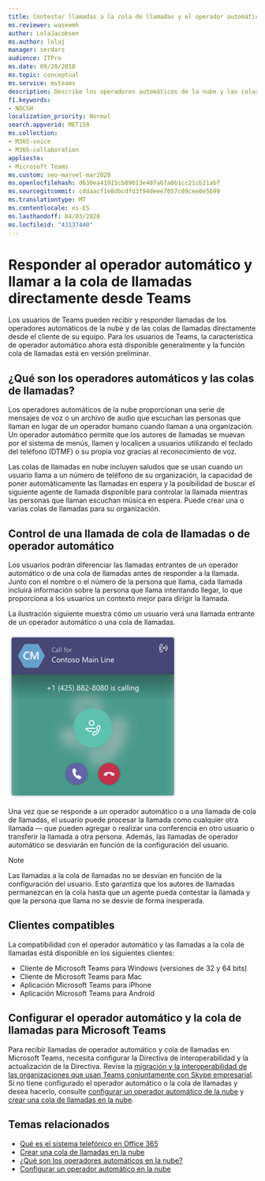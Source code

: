 ```yaml
---
title: Contestar llamadas a la cola de llamadas y el operador automático
ms.reviewer: waseemh
author: LolaJacobsen
ms.author: lolaj
manager: serdars
audience: ITPro
ms.date: 09/20/2018
ms.topic: conceptual
ms.service: msteams
description: Describe los operadores automáticos de la nube y las colas de llamadas, y explica cómo puede responder a estas llamadas en Teams.
f1.keywords:
- NOCSH
localization_priority: Normal
search.appverid: MET150
ms.collection:
- M365-voice
- M365-collaboration
appliesto:
- Microsoft Teams
ms.custom: seo-marvel-mar2020
ms.openlocfilehash: d630ea41915cb89013e407a6fa0b1cc21cb21abf
ms.sourcegitcommit: cddaacf1e8dbcdfd3f94deee7057c89cee0e5699
ms.translationtype: MT
ms.contentlocale: es-ES
ms.lasthandoff: 04/03/2020
ms.locfileid: "43137440"
---
```

<a name="answer-auto-attendant-and-call-queue-calls-directly-from-teams"></a>Responder al operador automático y llamar a la cola de llamadas directamente desde Teams
===========================================================

Los usuarios de Teams pueden recibir y responder llamadas de los operadores automáticos de la nube y de las colas de llamadas directamente desde el cliente de su equipo. Para los usuarios de Teams, la característica de operador automático ahora está disponible generalmente y la función cola de llamadas está en versión preliminar. 

## <a name="what-are-auto-attendants-and-call-queues"></a>¿Qué son los operadores automáticos y las colas de llamadas?

Los operadores automáticos de la nube proporcionan una serie de mensajes de voz o un archivo de audio que escuchan las personas que llaman en lugar de un operador humano cuando llaman a una organización. Un operador automático permite que los autores de llamadas se muevan por el sistema de menús, llamen y localicen a usuarios utilizando el teclado del teléfono (DTMF) o su propia voz gracias al reconocimiento de voz.

Las colas de llamadas en nube incluyen saludos que se usan cuando un usuario llama a un número de teléfono de su organización, la capacidad de poner automáticamente las llamadas en espera y la posibilidad de buscar el siguiente agente de llamada disponible para controlar la llamada mientras las personas que llaman escuchan música en espera. Puede crear una o varias colas de llamadas para su organización.

## <a name="handling-an-auto-attendant-or-call-queue-call"></a>Control de una llamada de cola de llamadas o de operador automático

Los usuarios podrán diferenciar las llamadas entrantes de un operador automático o de una cola de llamadas antes de responder a la llamada. Junto con el nombre o el número de la persona que llama, cada llamada incluirá información sobre la persona que llama intentando llegar, lo que proporciona a los usuarios un contexto mejor para dirigir la llamada.

La ilustración siguiente muestra cómo un usuario verá una llamada entrante de un operador automático o una cola de llamadas.

![Captura de pantalla de una notificación de llamada entrante](media/answer-auto-attendant-and-call-queue-calls-image1.png)

Una vez que se responde a un operador automático o a una llamada de cola de llamadas, el usuario puede procesar la llamada como cualquier otra llamada &#x2014; que pueden agregar o realizar una conferencia en otro usuario o transferir la llamada a otra persona. Además, las llamadas de operador automático se desviarán en función de la configuración del usuario.

> [!NOTE] 
> Las llamadas a la cola de llamadas no se desvían en función de la configuración del usuario. Esto garantiza que los autores de llamadas permanezcan en la cola hasta que un agente pueda contestar la llamada y que la persona que llama no se desvíe de forma inesperada.

## <a name="supported-clients"></a>Clientes compatibles

La compatibilidad con el operador automático y las llamadas a la cola de llamadas está disponible en los siguientes clientes:

-    Cliente de Microsoft Teams para Windows (versiones de 32 y 64 bits)
-    Cliente de Microsoft Teams para Mac
-    Aplicación Microsoft Teams para iPhone
-    Aplicación Microsoft Teams para Android

## <a name="configure-auto-attendant-and-call-queue-support-for-microsoft-teams"></a>Configurar el operador automático y la cola de llamadas para Microsoft Teams

Para recibir llamadas de operador automático y cola de llamadas en Microsoft Teams, necesita configurar la Directiva de interoperabilidad y la actualización de la Directiva. Revise la [migración y la interoperabilidad de las organizaciones que usan Teams conjuntamente con Skype empresarial](migration-interop-guidance-for-teams-with-skype.md). Si no tiene configurado el operador automático o la cola de llamadas y desea hacerlo, consulte [configurar un operador automático de la nube](create-a-phone-system-auto-attendant.md) y [crear una cola de llamadas en la nube](create-a-phone-system-call-queue.md).

## <a name="related-topics"></a>Temas relacionados

-    [Qué es el sistema telefónico en Office 365](what-is-phone-system-in-office-365.md)
-    [Crear una cola de llamadas en la nube](create-a-phone-system-call-queue.md)
-    [¿Qué son los operadores automáticos en la nube?](what-are-phone-system-auto-attendants.md)
-    [Configurar un operador automático en la nube](create-a-phone-system-auto-attendant.md)

